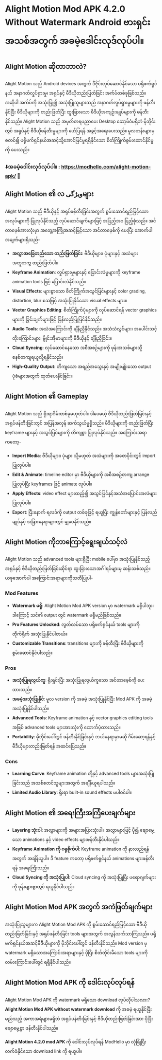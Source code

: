 # Alight Motion Mod APK 4.2.0 Without Watermark Android ဗားရှင်းအသစ်အတွက် အခမဲ့ဒေါင်းလုဒ်လုပ်ပါ။

## Alight Motion ဆိုတာဘာလဲ?

Alight Motion သည် Android devices အတွက် ဒီဇိုင်းလုပ်ဆောင်နိုင်သော ပရိုဖက်ရှင်နယ် အနာဂတ်လှုပ်ရှားမှု၊ အရုပ်နှင့် ဗီဒီယိုတည်းဖြတ်ခြင်း အက်ပ်တစ်ခုဖြစ်သည်။ အဆိုပါ အက်ပ်ကို အသုံးပြု၍ အသုံးပြုသူများသည် အနာဂတ်လှုပ်ရှားမှုများကို ဖန်တီးနိုင်ပြီး ဗီဒီယိုများကို တည်းဖြတ်ပြီး ထူးခြားသော ဗီဒီယိုအကျဉ်းချုပ်များကို ဖန်တီးနိုင်သည်။ Alight Motion သည် အမှတ်တရပညာပေး Desktop ဆော့ဖ်ဝဲမရှိဘဲ မိုဘိုင်းတွင် အရုပ်နှင့် ဗီဒီယိုဖန်တီးမှုများကို ဖော်ပြရန် အခွင့်အရေးပေးသည်။ မူလတန်းများမှ စတင်၍ ပရိုဖက်ရှင်နယ်အဆင့်သို့အောင်မြင်မှုရရှိနိုင်သော စိတ်ကြိုက်စွမ်းဆောင်နိုင်မှုကို ပေးသည်။

### ⬇️အခမဲ့ဒေါင်းလုဒ်လုပ်ပါ။ : https://modhello.com/alight-motion-apk/ 📲

## Alight Motion ၏ လ ویژگیများ

Alight Motion သည် ဗီဒီယိုနှင့် အရုပ်ဖန်တီးခြင်းအတွက် စွမ်းဆောင်ရည်မြင့်သော အလုပ်များကို ပြုလုပ်နိုင်သည့် လုပ်ဆောင်ချက်များဖြင့် အပြည့်အဝ ပြည့်စုံသည်။ အင်တာဖေ့စ်အားလုံးမှာ အတွေ့အကြုံအဆင့်မြင့်သော အင်တာဖေ့စ်ကို ပေးပြီး အောက်ပါ အချက်များရှိသည်-

- **အလွှာအခြေတည်သော တည်းဖြတ်ခြင်း**: ဗီဒီယိုများ၊ ပုံများနှင့် အသံများ အတူတကွ တည်းဖြတ်ပါ။
- **Keyframe Animation**: လှုပ်ရှားမှုများနှင့် ပြောင်းလဲမှုများကို keyframe animation tools ဖြင့် ပြောင်းလဲနိုင်သည်။
- **Visual Effects**: များစွာသော စိတ်ကြိုက်အသွင်ပြင်များနှင့် color grading, distortion, blur စသဖြင့် အသုံးပြုနိုင်သော visual effects များ။
- **Vector Graphics Editing**: စိတ်ကြိုက်ပုံများကို လုပ်ဆောင်ရန် vector graphics များကို ခြွင်းချက်များဖြင့် ပြန်လည်ပြုပြင်နိုင်သည်။
- **Audio Tools**: အသံအကြောင်းကို ချိန်ညှိနိုင်သည်။  အသံသံလွင်များ၊ အပေါင်းသင့်တိုးကြောင်းများ၊ ဗွိုင်းအိုဗာများကို ဗီဒီယိုနှင့် ချိန်ညှိခြင်း။
- **Cloud Syncing**: လုပ်ဆောင်နေသော အစီအစဉ်များကို ဖုန်းအသစ်များသို့ စနစ်တကျရယူလို့ရနိုင်သည်။
- **High-Quality Output**: တိကျသော အရည်အသွေးနှင့် အမျိုးမျိုးသော output ပုံစံများအတွက် ထုတ်ပေးနိုင်ခြင်း။

## Alight Motion ၏ Gameplay

Alight Motion သည် ရိုးရာဂိမ်းတစ်ခုမဟုတ်ပါ။ ဒါပေမယ့် ဗီဒီယိုတည်းဖြတ်ခြင်းနှင့် အရုပ်ဖန်တီးခြင်းတွင် အပြန်အလှန် ဆက်သွယ်မှုရှိသည်။ ဗီဒီယိုများကို တည်းဖြတ်ပြီး keyframe များနှင့် အသွင်ပြင်များကို တိကျစွာ ပြုလုပ်နိုင်သည်။ အကြောင်းအရာကတော့-

- **Import Media**: ဗီဒီယိုများ၊ ပုံများ သို့မဟုတ် အသံများကို အစောပိုင်းတွင် import ပြုလုပ်ပါ။
- **Edit & Animate**: timeline editor မှာ ဗီဒီယိုများကို အစီအစဉ်တကျ arrange ပြုလုပ်ပြီး keyframes ဖြင့် animate လုပ်ပါ။
- **Apply Effects**: video effect များထည့်၍ အသွင်ပြင်နှင့်အသံအပြောင်းအလဲများပြုလုပ်ပါ။
- **Export**: ပြီးနောက် ရလဒ်ကို output တစ်ခုဖြင့် ရယူပြီး ကျွန်တော်များနှင့် ပြန်လည်ချုပ်နှင့် အခြားနေရာများတွင် မျှဝေနိုင်သည်။

## Alight Motion ကိုဘာကြောင့်ရွေးချယ်သင့်လဲ

Alight Motion သည် advanced tools များရှိပြီး mobile ပေါ်မှာ အသုံးပြုနိုင်သည့် အရုပ်နှင့် ဗီဒီယိုတည်းဖြတ်ခြင်းဆိုင်ရာ ထူးခြားသောအင်္ဂါရပ်များမှ ဆန်းသစ်သည်။ ယခုအောက်ပါ အကြောင်းအရာများကိုသတိပြုပါ-

### Mod Features

- **Watermark မရှိ**: Alight Motion Mod APK version မှာ watermark မရှိပါဘူး၊ ဒါကြောင့် သင်၏ output တွင် watermark မရှိမည်ဖြစ်သည်။
- **Pro Features Unlocked**: လွတ်လပ်သော ပရိုဖက်ရှင်နယ် tools များကို တိုက်ရိုက် အသုံးပြုနိုင်ပါတယ်။
- **Customizable Transitions**: transitions များကို ဖန်တီးပြီး ဗီဒီယိုများကို စွမ်းဆောင်နိုင်ပါသည်။

### Pros

- **အသုံးပြုရလွယ်ကူ**: ရိုးရှင်းပြီး အသုံးပြုရလွယ်ကူသော အင်တာဖေ့စ်ကို ပေးထားသည်။
- **အခမဲ့အသုံးပြုနိုင်**: မူလ version ကို အခမဲ့ အသုံးပြုနိုင်ပြီး Mod APK ကို အခမဲ့ အသုံးပြုနိုင်ပါသည်။
- **Advanced Tools**: Keyframe animation နှင့် vector graphics editing tools အဖြစ် advanced tools များအားလုံးကို ထောက်ပံ့ထားသည်။
- **Portability**: မိုဘိုင်းပေါ်တွင် ဖန်တီးနိုင်ခြင်းနှင့် ဘယ်နေရာမှာမဆို ဂိမ်းဆော့ရန်နှင့် ဗီဒီယိုများတည်းဖြတ်ရန် အဆင်ပြေသည်။

### Cons

- **Learning Curve**: Keyframe animation တို့နှင့် advanced tools များအသုံးပြုခြင်းသည် အသစ်စတင်သူများအတွက် အချိန်ယူရပါသည်။
- **Limited Audio Library**: ရိုးရာ built-in sound effects မပါဝင်ပါ။

## Alight Motion ၏ အရေးကြီးအကြံပေးချက်များ

- **Layering သုံးပါ**: အလွှာများကို အများအပြားသုံးပါ။ အလွှာများဖြင့် ပို၍ ချောမွေ့သော animations နှင့် video effects များဖန်တီးနိုင်ပါသည်။
- **Keyframe Animation ကို ဂရုစိုက်ပါ**: Keyframe animation ကို နားလည်ရန်အတွက် အချိန်ယူပါ။ ဒီ feature ကတော့ ပရိုဖက်ရှင်နယ် animations များဖန်တီးရန် အရေးကြီးသည်။
- **Cloud Syncing ကို အသုံးပြုပါ**: Cloud syncing ကို အသုံးပြုပြီး ပရောဂျက်များကို ဖုန်းများစွာတွင် ရယူနိုင်ပါသည်။

## Alight Motion Mod APK အတွက် အကဲဖြတ်ချက်များ

အသုံးပြုသူများက Alight Motion Mod APK ကို စွမ်းဆောင်ရည်မြင့်သော ဗီဒီယိုတည်းဖြတ်ခြင်းနှင့် အရုပ်ဖန်တီးခြင်း tools များအတွက် အလွန်သက်သာကြသည်။ ပရိုဖက်ရှင်နယ်အဆင့်ဗီဒီယိုများကို မိုဘိုင်းပေါ်တွင် ဖန်တီးနိုင်သည်။ Mod version မှ watermark မရှိသောအကြောင်းအရာများနှင့် ပိုပြီး စိတ်တိုင်းမီသော tools များကို လမ်းကြောင်းပေါ်တွင် ရရှိနိုင်ပါသည်။

## Alight Motion Mod APK ကို ဒေါင်းလုပ်လုပ်ရန်

Alight Motion Mod APK ကို watermark မရှိသော download  လုပ်လိုပါသလား? **Alight Motion Mod APK without watermark download** ကို အခမဲ့ ရယူနိုင်ပြီး မည်သည့် အကာအရံများမရှိဘဲ အရုပ်ဖန်တီးခြင်းနှင့် ဗီဒီယိုတည်းဖြတ်ခြင်းအား ပိုပြီး ချောမွေ့စွာ ဖန်တီးနိုင်ပါသည်။

**Alight Motion 4.2.0 mod APK** ကို ဒေါင်းလုပ်လုပ်ရန် ModHello  မှာ လုံခြုံပြီး လက်ခံနိုင်သော download link ကို ရယူပါ။ 
